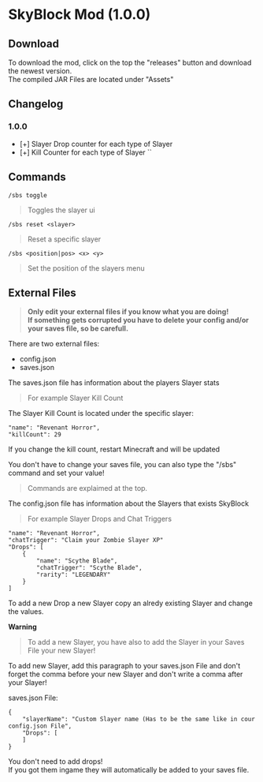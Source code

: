 # SkyBlock Mod (1.0.0)
## Download
To download the mod, click on the top the "releases" button and download the newest version.  
The compiled JAR Files are located under "Assets"

## Changelog
### 1.0.0
- [+] Slayer Drop counter for each type of Slayer
- [+] Kill Counter for each type of Slayer
``
## Commands

    /sbs toggle
> Toggles the slayer ui

    /sbs reset <slayer>
> Reset a specific slayer

    /sbs <position|pos> <x> <y>
> Set the position of the slayers menu

## External Files
> **Only edit your external files if you know what you are doing!  
If something gets corrupted you have to delete your config and/or your saves file, so be carefull.**

There are two external files:

- config.json  
- saves.json

The saves.json file has information about the players Slayer stats
> For example Slayer Kill Count  

The Slayer Kill Count is located under the specific slayer:

    "name": "Revenant Horror",
    "killCount": 29

If you change the kill count, restart Minecraft and will be updated

You don't have to change your saves file, you can also type the "/sbs" command and set your value!  
> Commands are explaimed at the top.

The config.json file has information about the Slayers that exists SkyBlock
>  For example Slayer Drops and Chat Triggers

    "name": "Revenant Horror",
    "chatTrigger": "Claim your Zombie Slayer XP"
    "Drops": [
        {
            "name": "Scythe Blade",
            "chatTrigger": "Scythe Blade",
            "rarity": "LEGENDARY"
        }
    ]
To add a new Drop a new Slayer copy an alredy existing Slayer and change the values.  

**Warning**  
> To add a new Slayer, you have also to add the Slayer in your Saves File your new Slayer!

To add new Slayer, add this paragraph to your saves.json File and don't forget the comma before your new Slayer and don't write a comma after your Slayer!

saves.json File:  

    {
        "slayerName": "Custom Slayer name (Has to be the same like in cour config.json File",
        "Drops": [
        ]
    }

You don't need to add drops!  
If you got them ingame they will automatically be added to your saves file.

